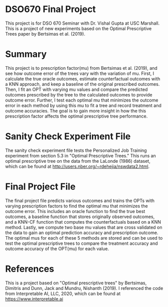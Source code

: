 # DSO670 Final Project

This project is for DSO 670 Seminar with Dr. Vishal Gupta at USC Marshall. 
This is a project of new experiments based on the Optimal Prescriptive Trees paper by Bertsimas et al. (2019).

# Summary 
This project is to prescription factor(mu) from Bertsimas et al. (2019), and see how outcome error of the trees vary with the variation of mu. First, I calculate the true oracle outcomes, estimate counterfactual outcomes with a KNN approach, and keep a baseline of the original prescribed outcomes. Then, I fit an OPT with varying mu values and compare the predicted outcomes prescribed by the tree to the calculated outcomes to provide outcome error. Further, I test each optimal mu that minimizes the outcome error in each method by using this mu to fit a tree and record treatment and outcome accuracies. The goal is to gain more insight in how the this prescription factor affects the optimal prescriptive tree performance.

# Sanity Check Experiment File
The sanity check experiment file tests the Personalized Job Training experiment from section 5.3 in "Optimal Prescriptive Trees." This runs an optimal prescriptive tree on the data from the LaLonde (1986) dataset, which can be found at http://users.nber.org/~rdehejia/nswdata2.html.

# Final Project File
The final project file predicts various outcomes and trains the OPTs with varying prescription factors to find the optimal mu that minimizes the outcome error. This includes an oracle function to find the true best outcomes, a baseline function that stores originally observed outcomes, and a KNN-CF function that computes the counterfactuals based on a KNN method. Lastly, we compute two base mu values that are cross validated on the data to gain an optimal prediction accuracy and prescription outcome. The optimal mus for each of these 5 methods are stored and can be used to test the optimal prescriptive trees to compare the treatment accuracy and outcome accuracy of the OPT(mu) for each value.


# References
This is a project based on "Optimal prescriptive trees" by Bertsimas, Dimitris and Dunn, Jack and Mundru, Nishanth (2019). 
I referenced the code from Interpretable AI, LLC, 2020, which can be found at https://www.interpretable.ai
